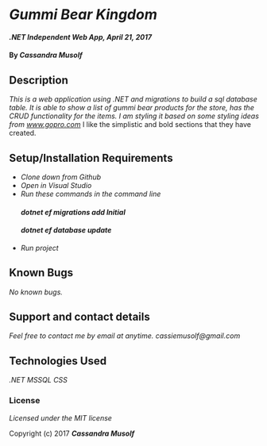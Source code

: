 # _Gummi Bear Kingdom_

#### _.NET Independent Web App, April 21, 2017_

#### By _**Cassandra Musolf**_

## Description

_This is a web application using .NET and migrations to build a sql database table. It is able to show a list of gummi bear products for the store, has the CRUD functionality for the items. I am styling it based on some styling ideas from www.gopro.com_ I like the simplistic and bold sections that they have created.

## Setup/Installation Requirements

* _Clone down from Github_
* _Open in Visual Studio_
* _Run these commands in the command line_
   #### _dotnet ef migrations add Initial_
  #### _dotnet ef database update_
* _Run project_

## Known Bugs

_No known bugs._

## Support and contact details

_Feel free to contact me by email at anytime. cassiemusolf@gmail.com_

## Technologies Used

_.NET_
_MSSQL_
_CSS_

### License

*Licensed under the MIT license*

Copyright (c) 2017 **_Cassandra Musolf_**
